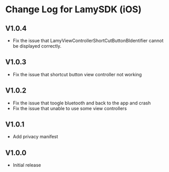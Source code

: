 # Change Log for LamySDK (iOS)

## V1.0.4
- Fix the issue that LamyViewControllerShortCutButtonBIdentifier cannot be displayed correctly.

## V1.0.3
- Fix the issue that shortcut button view controller not working

## V1.0.2
- Fix the issue that toogle bluetooth and back to the app and crash
- Fix the issue that unable to use some view controllers

## V1.0.1
- Add privacy manifest

## V1.0.0
- Initial release
